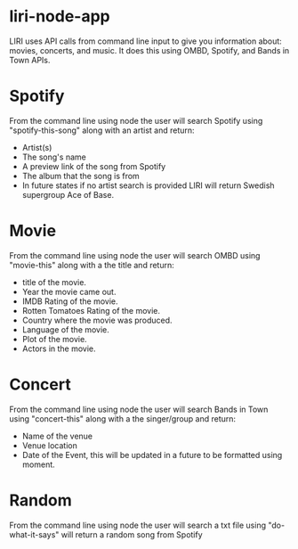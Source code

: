 # liri-node-app

LIRI uses API calls from command line input to give you information about: movies, concerts, and music. It does this using OMBD, Spotify, and Bands in Town APIs.

# Spotify
From the command line using node the user will search Spotify using "spotify-this-song" along with an artist and return:

- Artist(s)
- The song's name
- A preview link of the song from Spotify
- The album that the song is from
- In future states if no artist search is provided LIRI will return Swedish supergroup Ace of Base.

# Movie
From the command line using node the user will search OMBD using "movie-this" along with a the title and return:

- title of the movie.
- Year the movie came out.
- IMDB Rating of the movie.
- Rotten Tomatoes Rating of the movie.
- Country where the movie was produced.
- Language of the movie.
- Plot of the movie.
- Actors in the movie.

# Concert
From the command line using node the user will search Bands in Town using "concert-this" along with a the singer/group and return:

- Name of the venue
- Venue location
- Date of the Event, this will be updated in a future to be formatted using moment.


# Random
From the command line using node the user will search a txt file using "do-what-it-says" will return a random song from Spotify


